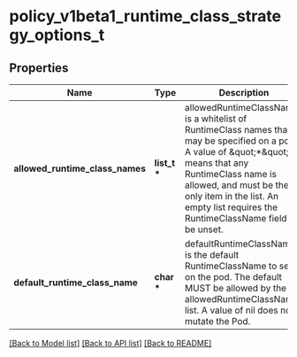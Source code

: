 # policy_v1beta1_runtime_class_strategy_options_t

## Properties
Name | Type | Description | Notes
------------ | ------------- | ------------- | -------------
**allowed_runtime_class_names** | **list_t \*** | allowedRuntimeClassNames is a whitelist of RuntimeClass names that may be specified on a pod. A value of \&quot;*\&quot; means that any RuntimeClass name is allowed, and must be the only item in the list. An empty list requires the RuntimeClassName field to be unset. | 
**default_runtime_class_name** | **char \*** | defaultRuntimeClassName is the default RuntimeClassName to set on the pod. The default MUST be allowed by the allowedRuntimeClassNames list. A value of nil does not mutate the Pod. | [optional] 

[[Back to Model list]](../README.md#documentation-for-models) [[Back to API list]](../README.md#documentation-for-api-endpoints) [[Back to README]](../README.md)


